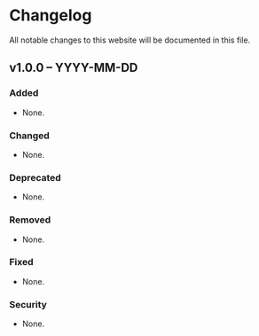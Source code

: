 # Changelog

All notable changes to this website will be documented in this file.

## v1.0.0 – YYYY-MM-DD

### Added
- None.

### Changed
- None.

### Deprecated
- None.

### Removed
- None.

### Fixed
- None.
  
### Security
- None.


